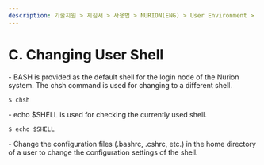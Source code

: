 ```yaml
---
description: 기술지원 > 지침서 > 사용법 > NURION(ENG) > User Environment > C. Changing User Shell
---
```


# C. Changing User Shell

&#x20;\- BASH is provided as the default shell for the login node of the Nurion system. The chsh command is used for changing to a different shell.

```
$ chsh
```

&#x20;

&#x20;\- echo $SHELL is used for checking the currently used shell.

```
$ echo $SHELL
```

&#x20;\- Change the configuration files (.bashrc, .cshrc, etc.) in the home directory of a user to change the configuration settings of the shell.

&#x20;

